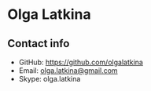 # Olga Latkina  

## Contact info
* GitHub: https://github.com/olgalatkina  
* Email: olga.latkina@gmail.com  
* Skype: olga.latkina
